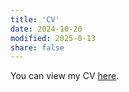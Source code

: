 ```yaml
---
title: 'CV'
date: 2024-10-20
modified: 2025-0-13
share: false
---
```


You can view my CV <a href="/uploads/cv.pdf" target="_blank" class="btn btn-primary">here</a>.
